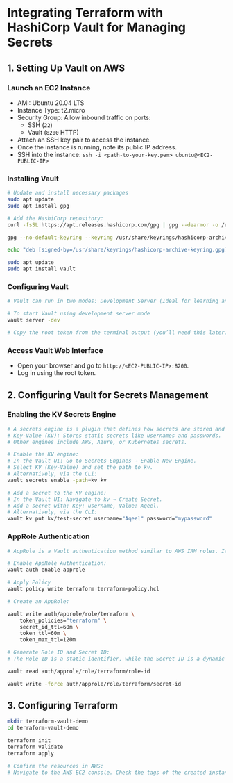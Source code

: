 # Integrating Terraform with HashiCorp Vault for Managing Secrets

## 1. Setting Up Vault on AWS

### Launch an EC2 Instance

- AMI: Ubuntu 20.04 LTS
- Instance Type: t2.micro
- Security Group: Allow inbound traffic on ports:
    - SSH (`22`)
    - Vault (`8200` HTTP)
- Attach an SSH key pair to access the instance.
- Once the instance is running, note its public IP address.
- SSH into the instance:
    `ssh -i <path-to-your-key.pem> ubuntu@<EC2-PUBLIC-IP>`

### Installing Vault

```bash
# Update and install necessary packages
sudo apt update
sudo apt install gpg

# Add the HashiCorp repository:
curl -fsSL https://apt.releases.hashicorp.com/gpg | gpg --dearmor -o /usr/share/keyrings/hashicorp-archive-keyring.gpg

gpg --no-default-keyring --keyring /usr/share/keyrings/hashicorp-archive-keyring.gpg --fingerprint

echo "deb [signed-by=/usr/share/keyrings/hashicorp-archive-keyring.gpg] https://apt.releases.hashicorp.com $(lsb_release -cs) main" | sudo tee /etc/apt/sources.list.d/hashicorp.list

sudo apt update
sudo apt install vault
```

### Configuring Vault

```bash
# Vault can run in two modes: Development Server (Ideal for learning and testing, but data is not persistent, and it lacks production-level security) & Production Server (Requires configuration with TLS, certificates, and persistent storage. Development mode has no persistence. After a reboot, all data is erased).

# To start Vault using development server mode
vault server -dev 

# Copy the root token from the terminal output (you’ll need this later).
```

### Access Vault Web Interface

- Open your browser and go to `http://<EC2-PUBLIC-IP>:8200`.
- Log in using the root token.

## 2. Configuring Vault for Secrets Management

### Enabling the KV Secrets Engine

```bash
# A secrets engine is a plugin that defines how secrets are stored and accessed.
# Key-Value (KV): Stores static secrets like usernames and passwords.
# Other engines include AWS, Azure, or Kubernetes secrets.

# Enable the KV engine:
# In the Vault UI: Go to Secrets Engines → Enable New Engine.
# Select KV (Key-Value) and set the path to kv.
# Alternatively, via the CLI:
vault secrets enable -path=kv kv

# Add a secret to the KV engine:
# In the Vault UI: Navigate to kv → Create Secret.
# Add a secret with: Key: username, Value: Aqeel.
# Alternatively, via the CLI:
vault kv put kv/test-secret username="Aqeel" password="mypassword"
```

### AppRole Authentication

```bash
# AppRole is a Vault authentication method similar to AWS IAM roles. It allows external tools like Terraform to access Vault securely.

# Enable AppRole Authentication:
vault auth enable approle

# Apply Policy
vault policy write terraform terraform-policy.hcl
```
```bash
# Create an AppRole:

vault write auth/approle/role/terraform \
    token_policies="terraform" \
    secret_id_ttl=60m \
    token_ttl=60m \
    token_max_ttl=120m

```
```bash
# Generate Role ID and Secret ID:
# The Role ID is a static identifier, while the Secret ID is a dynamic credential.

vault read auth/approle/role/terraform/role-id

vault write -force auth/approle/role/terraform/secret-id
```

## 3. Configuring Terraform

```bash
mkdir terraform-vault-demo
cd terraform-vault-demo

terraform init
terraform validate
terraform apply

# Confirm the resources in AWS:
# Navigate to the AWS EC2 console. Check the tags of the created instance for Secret: Aqeel.
```

